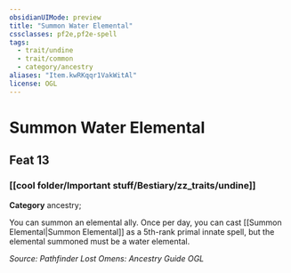 ```yaml
---
obsidianUIMode: preview
title: "Summon Water Elemental"
cssclasses: pf2e,pf2e-spell
tags:
  - trait/undine
  - trait/common
  - category/ancestry
aliases: "Item.kwRKqqr1VakWitAl"
license: OGL
---
```

# Summon Water Elemental
## Feat 13
### [[cool folder/Important stuff/Bestiary/zz_traits/undine]]

**Category** ancestry; 




You can summon an elemental ally. Once per day, you can cast [[Summon Elemental|Summon Elemental]] as a 5th-rank primal innate spell, but the elemental summoned must be a water elemental.

*Source: Pathfinder Lost Omens: Ancestry Guide*
*OGL*
